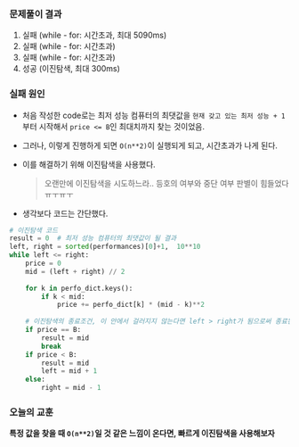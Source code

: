 ### 문제풀이 결과

1. 실패 (while - for: 시간초과, 최대 5090ms)
2. 실패 (while - for: 시간초과)
3. 실패 (while - for: 시간초과)
4. 성공 (이진탐색, 최대 300ms)



### 실패 원인

* 처음 작성한 code로는 최저 성능 컴퓨터의 최댓값을 `현재 갖고 있는 최저 성능 + 1`부터 시작해서 `price <= B`인 최대치까지 찾는 것이었음. 

* 그러나, 이렇게 진행하게 되면 `O(n**2)`이 실행되게 되고, 시간초과가 나게 된다.

* 이를 해결하기 위해 이진탐색을 사용했다.

  > 오랜만에 이진탐색을 시도하느라.. 등호의 여부와 중단 여부 판별이 힘들었다ㅠㅜㅠㅜ

* 생각보다 코드는 간단했다.

```python
# 이진탐색 코드
result = 0  # 최저 성능 컴퓨터의 최댓값이 될 결과
left, right = sorted(performances)[0]+1,  10**10
while left <= right:
    price = 0
    mid = (left + right) // 2
    
    for k in perfo_dict.keys():
        if k < mid:
            price += perfo_dict[k] * (mid - k)**2
    
    # 이진탐색의 종료조건, 이 안에서 걸러지지 않는다면 left > right가 됨으로써 종료된다.
    if price == B:
        result = mid
        break
    if price < B:
        result = mid
        left = mid + 1
    else:
        right = mid - 1
```





### 오늘의 교훈

**특정 값을 찾을 때 `O(n**2)`일 것 같은 느낌이 온다면, 빠르게 이진탐색을 사용해보자**